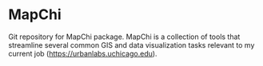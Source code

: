 # MapChi

Git repository for MapChi package. MapChi is a collection of tools that streamline several common GIS and data visualization tasks relevant to my current job (https://urbanlabs.uchicago.edu). 
